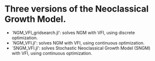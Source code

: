 # Three versions of the Neoclassical Growth Model.

- `NGM_VFI_gridsearch.jl': solves NGM with VFI, using discrete optimization.
- `NGM_VFI.jl': solves NGM with VFI, using continuous optimization.
- `SNGM_VFI.jl': solves Stochastic Neoclassical Growth Model (SNGM) with VFI, using continuous optimization.
